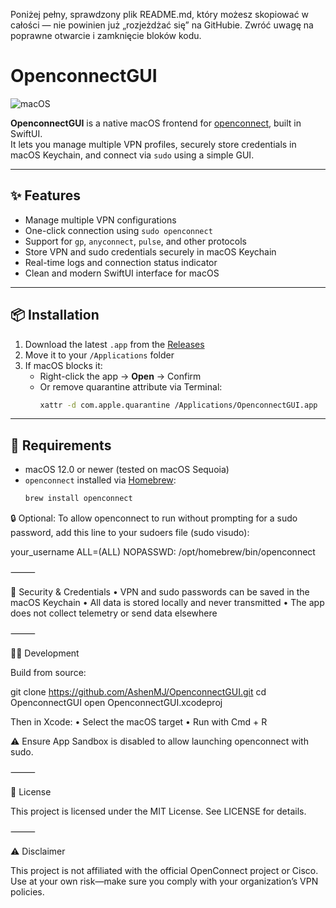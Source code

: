 Poniżej pełny, sprawdzony plik README.md, który możesz skopiować w całości — nie powinien już „rozjeżdżać się” na GitHubie. Zwróć uwagę na poprawne otwarcie i zamknięcie bloków kodu.

# OpenconnectGUI

![macOS](https://img.shields.io/badge/platform-macOS-blue)

**OpenconnectGUI** is a native macOS frontend for [openconnect](https://www.infradead.org/openconnect/), built in SwiftUI.  
It lets you manage multiple VPN profiles, securely store credentials in macOS Keychain, and connect via `sudo` using a simple GUI.

---

## ✨ Features

- Manage multiple VPN configurations  
- One-click connection using `sudo openconnect`  
- Support for `gp`, `anyconnect`, `pulse`, and other protocols  
- Store VPN and sudo credentials securely in macOS Keychain  
- Real-time logs and connection status indicator  
- Clean and modern SwiftUI interface for macOS  

---

## 📦 Installation

1. Download the latest `.app` from the [Releases](https://github.com/AshenMJ/OpenconnectGUI/releases)  
2. Move it to your `/Applications` folder  
3. If macOS blocks it:
   - Right-click the app → **Open** → Confirm  
   - Or remove quarantine attribute via Terminal:
     ```bash
     xattr -d com.apple.quarantine /Applications/OpenconnectGUI.app
     ```

---

## 🔧 Requirements

- macOS 12.0 or newer (tested on macOS Sequoia)  
- `openconnect` installed via [Homebrew](https://brew.sh/):
  ```bash
  brew install openconnect

🔒 Optional:
To allow openconnect to run without prompting for a sudo password, add this line to your sudoers file (sudo visudo):

your_username ALL=(ALL) NOPASSWD: /opt/homebrew/bin/openconnect



⸻

🔐 Security & Credentials
	•	VPN and sudo passwords can be saved in the macOS Keychain
	•	All data is stored locally and never transmitted
	•	The app does not collect telemetry or send data elsewhere

⸻

🧑‍💻 Development

Build from source:

git clone https://github.com/AshenMJ/OpenconnectGUI.git
cd OpenconnectGUI
open OpenconnectGUI.xcodeproj

Then in Xcode:
	•	Select the macOS target
	•	Run with Cmd + R

⚠️ Ensure App Sandbox is disabled to allow launching openconnect with sudo.

⸻

📃 License

This project is licensed under the MIT License. See LICENSE for details.

⸻

⚠️ Disclaimer

This project is not affiliated with the official OpenConnect project or Cisco.
Use at your own risk—make sure you comply with your organization’s VPN policies.
